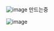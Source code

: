 ![image](https://github.com/user-attachments/assets/1d7e5699-8532-4cdc-abb8-a33e6c5f21ec)
만드는중

![image](https://github.com/user-attachments/assets/272a414c-c3b3-4683-b438-9a5e5c840285)

